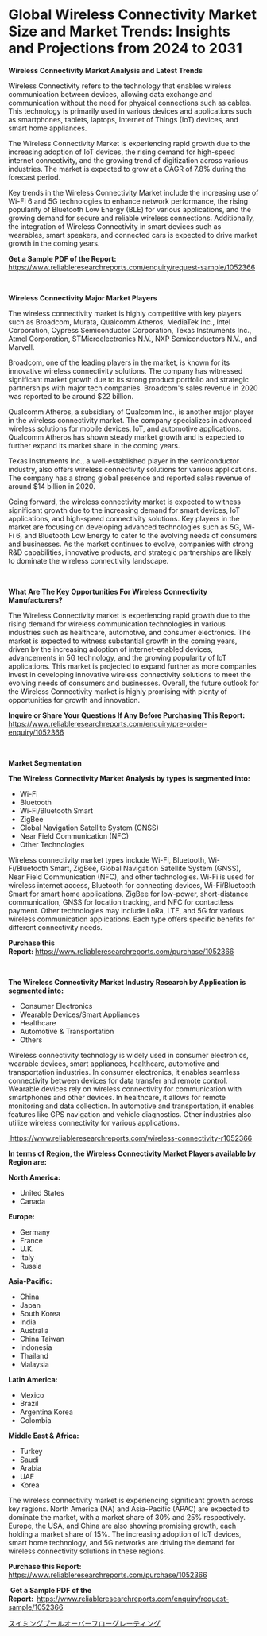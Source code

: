 <p><h1>Global Wireless Connectivity Market Size and Market Trends: Insights and Projections from 2024 to 2031</h1></p><p><strong>Wireless Connectivity Market Analysis and Latest Trends</strong></p>
<p><p>Wireless Connectivity refers to the technology that enables wireless communication between devices, allowing data exchange and communication without the need for physical connections such as cables. This technology is primarily used in various devices and applications such as smartphones, tablets, laptops, Internet of Things (IoT) devices, and smart home appliances.</p><p>The Wireless Connectivity Market is experiencing rapid growth due to the increasing adoption of IoT devices, the rising demand for high-speed internet connectivity, and the growing trend of digitization across various industries. The market is expected to grow at a CAGR of 7.8% during the forecast period.</p><p>Key trends in the Wireless Connectivity Market include the increasing use of Wi-Fi 6 and 5G technologies to enhance network performance, the rising popularity of Bluetooth Low Energy (BLE) for various applications, and the growing demand for secure and reliable wireless connections. Additionally, the integration of Wireless Connectivity in smart devices such as wearables, smart speakers, and connected cars is expected to drive market growth in the coming years.</p></p>
<p><strong>Get a Sample PDF of the Report:&nbsp;</strong> <a href="https://www.reliableresearchreports.com/enquiry/request-sample/1052366">https://www.reliableresearchreports.com/enquiry/request-sample/1052366</a></p>
<p>&nbsp;</p>
<p><strong>Wireless Connectivity Major Market Players</strong></p>
<p><p>The wireless connectivity market is highly competitive with key players such as Broadcom, Murata, Qualcomm Atheros, MediaTek Inc., Intel Corporation, Cypress Semiconductor Corporation, Texas Instruments Inc., Atmel Corporation, STMicroelectronics N.V., NXP Semiconductors N.V., and Marvell.</p><p>Broadcom, one of the leading players in the market, is known for its innovative wireless connectivity solutions. The company has witnessed significant market growth due to its strong product portfolio and strategic partnerships with major tech companies. Broadcom's sales revenue in 2020 was reported to be around $22 billion.</p><p>Qualcomm Atheros, a subsidiary of Qualcomm Inc., is another major player in the wireless connectivity market. The company specializes in advanced wireless solutions for mobile devices, IoT, and automotive applications. Qualcomm Atheros has shown steady market growth and is expected to further expand its market share in the coming years.</p><p>Texas Instruments Inc., a well-established player in the semiconductor industry, also offers wireless connectivity solutions for various applications. The company has a strong global presence and reported sales revenue of around $14 billion in 2020.</p><p>Going forward, the wireless connectivity market is expected to witness significant growth due to the increasing demand for smart devices, IoT applications, and high-speed connectivity solutions. Key players in the market are focusing on developing advanced technologies such as 5G, Wi-Fi 6, and Bluetooth Low Energy to cater to the evolving needs of consumers and businesses. As the market continues to evolve, companies with strong R&D capabilities, innovative products, and strategic partnerships are likely to dominate the wireless connectivity landscape.</p></p>
<p>&nbsp;</p>
<p><strong>What Are The Key Opportunities For Wireless Connectivity Manufacturers?</strong></p>
<p><p>The Wireless Connectivity market is experiencing rapid growth due to the rising demand for wireless communication technologies in various industries such as healthcare, automotive, and consumer electronics. The market is expected to witness substantial growth in the coming years, driven by the increasing adoption of internet-enabled devices, advancements in 5G technology, and the growing popularity of IoT applications. This market is projected to expand further as more companies invest in developing innovative wireless connectivity solutions to meet the evolving needs of consumers and businesses. Overall, the future outlook for the Wireless Connectivity market is highly promising with plenty of opportunities for growth and innovation.</p></p>
<p><strong>Inquire or Share Your Questions If Any Before Purchasing This Report:</strong> <a href="https://www.reliableresearchreports.com/enquiry/pre-order-enquiry/1052366">https://www.reliableresearchreports.com/enquiry/pre-order-enquiry/1052366</a></p>
<p>&nbsp;</p>
<p><strong>Market Segmentation</strong></p>
<p><strong>The Wireless Connectivity Market Analysis by types is segmented into:</strong></p>
<p><ul><li>Wi-Fi</li><li>Bluetooth</li><li>Wi-Fi/Bluetooth Smart</li><li>ZigBee</li><li>Global Navigation Satellite System (GNSS)</li><li>Near Field Communication (NFC)</li><li>Other Technologies</li></ul></p>
<p><p>Wireless connectivity market types include Wi-Fi, Bluetooth, Wi-Fi/Bluetooth Smart, ZigBee, Global Navigation Satellite System (GNSS), Near Field Communication (NFC), and other technologies. Wi-Fi is used for wireless internet access, Bluetooth for connecting devices, Wi-Fi/Bluetooth Smart for smart home applications, ZigBee for low-power, short-distance communication, GNSS for location tracking, and NFC for contactless payment. Other technologies may include LoRa, LTE, and 5G for various wireless communication applications. Each type offers specific benefits for different connectivity needs.</p></p>
<p><strong>Purchase this Report:&nbsp;</strong><a href="https://www.reliableresearchreports.com/purchase/1052366">https://www.reliableresearchreports.com/purchase/1052366</a></p>
<p>&nbsp;</p>
<p><strong>The Wireless Connectivity Market Industry Research by Application is segmented into:</strong></p>
<p><ul><li>Consumer Electronics</li><li>Wearable Devices/Smart Appliances</li><li>Healthcare</li><li>Automotive & Transportation</li><li>Others</li></ul></p>
<p><p>Wireless connectivity technology is widely used in consumer electronics, wearable devices, smart appliances, healthcare, automotive and transportation industries. In consumer electronics, it enables seamless connectivity between devices for data transfer and remote control. Wearable devices rely on wireless connectivity for communication with smartphones and other devices. In healthcare, it allows for remote monitoring and data collection. In automotive and transportation, it enables features like GPS navigation and vehicle diagnostics. Other industries also utilize wireless connectivity for various applications.</p></p>
<p><a href="https://www.reliableresearchreports.com/wireless-connectivity-r1052366">&nbsp;https://www.reliableresearchreports.com/wireless-connectivity-r1052366</a></p>
<p><strong>In terms of Region, the Wireless Connectivity Market Players available by Region are:</strong></p>
<p>
    <p> <strong> North America: </strong>
        <ul>
            <li>United States</li>
            <li>Canada</li>
        </ul>
        </p> 
    <p> <strong> Europe: </strong>
        <ul>
            <li>Germany</li>
            <li>France</li>
            <li>U.K.</li>
            <li>Italy</li>
            <li>Russia</li>
        </ul>
        </p> 
    <p> <strong> Asia-Pacific: </strong>
        <ul>
            <li>China</li>
            <li>Japan</li>
            <li>South Korea</li>
            <li>India</li>
            <li>Australia</li>
            <li>China Taiwan</li>
            <li>Indonesia</li>
            <li>Thailand</li>
            <li>Malaysia</li>
        </ul>
        </p> 
    <p> <strong> Latin America: </strong>
        <ul>
            <li>Mexico</li>
            <li>Brazil</li>
            <li>Argentina Korea</li>
            <li>Colombia</li>
        </ul>
        </p> 
    <p> <strong> Middle East & Africa: </strong>
        <ul>
            <li>Turkey</li>
            <li>Saudi</li>
            <li>Arabia</li>
            <li>UAE</li>
            <li>Korea</li>
        </ul>
    </p>
    </p>
<p><p>The wireless connectivity market is experiencing significant growth across key regions. North America (NA) and Asia-Pacific (APAC) are expected to dominate the market, with a market share of 30% and 25% respectively. Europe, the USA, and China are also showing promising growth, each holding a market share of 15%. The increasing adoption of IoT devices, smart home technology, and 5G networks are driving the demand for wireless connectivity solutions in these regions.</p></p>
<p><strong>Purchase this Report: </strong><a href="https://www.reliableresearchreports.com/purchase/1052366">https://www.reliableresearchreports.com/purchase/1052366</a></p>
<p>&nbsp;<strong>Get a Sample PDF of the Report:&nbsp;&nbsp;</strong><a href="https://www.reliableresearchreports.com/enquiry/request-sample/1052366">https://www.reliableresearchreports.com/enquiry/request-sample/1052366</a></p>
<p><strong></strong></p>
<p><p><a href="https://github.com/lababdou/Market-Research-Report-List-3/blob/main/148010420372.md">スイミングプールオーバーフローグレーティング</a></p></p>